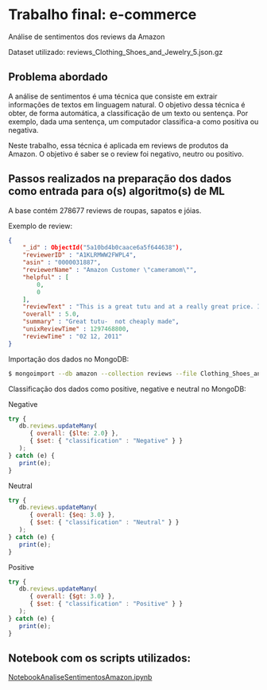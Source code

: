 # Trabalho final: e-commerce

Análise de sentimentos dos reviews da Amazon

Dataset utilizado: reviews_Clothing_Shoes_and_Jewelry_5.json.gz

## Problema abordado

A análise de sentimentos é uma técnica que consiste em extrair informações de textos em linguagem natural. O objetivo dessa técnica é obter, de forma automática, a classificação de um texto ou sentença. Por exemplo, dada uma sentença, um computador classifica-a como positiva ou negativa.

Neste trabalho, essa técnica é aplicada em reviews de produtos da Amazon. O objetivo é saber se o review foi negativo, neutro ou positivo.
  
## Passos realizados na preparação dos dados como entrada para o(s) algoritmo(s) de ML

A base contém 278677 reviews de roupas, sapatos e jóias.

Exemplo de review:

```json
{
	"_id" : ObjectId("5a10bd4b0caace6a5f644638"),
	"reviewerID" : "A1KLRMWW2FWPL4",
	"asin" : "0000031887",
	"reviewerName" : "Amazon Customer \"cameramom\"",
	"helpful" : [
		0,
		0
	],
	"reviewText" : "This is a great tutu and at a really great price. It doesn't look cheap at all. I'm so glad I looked on Amazon and found such an affordable tutu that isn't made poorly. A++",
	"overall" : 5.0,
	"summary" : "Great tutu-  not cheaply made",
	"unixReviewTime" : 1297468800,
	"reviewTime" : "02 12, 2011"
}
```

Importação dos dados no MongoDB:

```sh
$ mongoimport --db amazon --collection reviews --file Clothing_Shoes_and_Jewelry_5.json
```

Classificação dos dados como positive, negative e neutral no MongoDB:

Negative
```javascript
try {
   db.reviews.updateMany(
      { overall: {$lte: 2.0} },
      { $set: { "classification" : "Negative" } }
   );
} catch (e) {
   print(e);
}
```

Neutral
```javascript
try {
   db.reviews.updateMany(
      { overall: {$eq: 3.0} },
      { $set: { "classification" : "Neutral" } }
   );
} catch (e) {
   print(e);
}
```

Positive
```javascript
try {
   db.reviews.updateMany(
      { overall: {$gt: 3.0} },
      { $set: { "classification" : "Positive" } }
   );
} catch (e) {
   print(e);
}
```

## Notebook com os scripts utilizados:

[NotebookAnaliseSentimentosAmazon.ipynb](NotebookAnaliseSentimentosAmazon.ipynb)
